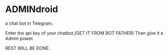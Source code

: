 # ADMINdroid 
a chat bot in Telegram.

Enter the api key of your chatbot,(GET IT FROM BOT FATHER) 
Then give it a Admin power.


REST WILL BE DONE. 
